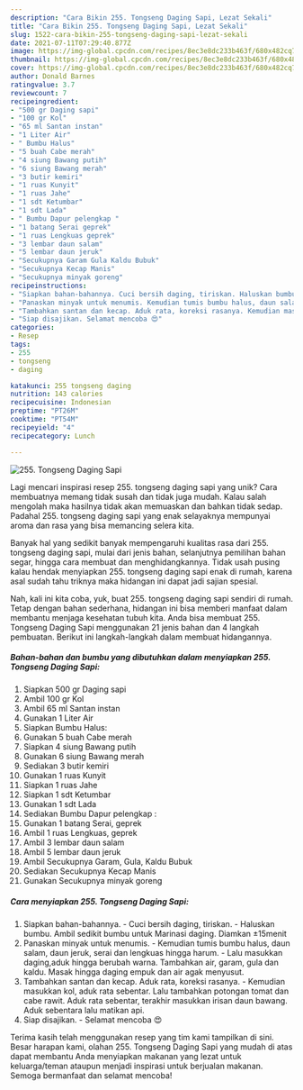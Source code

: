 ```yaml
---
description: "Cara Bikin 255. Tongseng Daging Sapi, Lezat Sekali"
title: "Cara Bikin 255. Tongseng Daging Sapi, Lezat Sekali"
slug: 1522-cara-bikin-255-tongseng-daging-sapi-lezat-sekali
date: 2021-07-11T07:29:40.877Z
image: https://img-global.cpcdn.com/recipes/8ec3e8dc233b463f/680x482cq70/255-tongseng-daging-sapi-foto-resep-utama.jpg
thumbnail: https://img-global.cpcdn.com/recipes/8ec3e8dc233b463f/680x482cq70/255-tongseng-daging-sapi-foto-resep-utama.jpg
cover: https://img-global.cpcdn.com/recipes/8ec3e8dc233b463f/680x482cq70/255-tongseng-daging-sapi-foto-resep-utama.jpg
author: Donald Barnes
ratingvalue: 3.7
reviewcount: 7
recipeingredient:
- "500 gr Daging sapi"
- "100 gr Kol"
- "65 ml Santan instan"
- "1 Liter Air"
- " Bumbu Halus"
- "5 buah Cabe merah"
- "4 siung Bawang putih"
- "6 siung Bawang merah"
- "3 butir kemiri"
- "1 ruas Kunyit"
- "1 ruas Jahe"
- "1 sdt Ketumbar"
- "1 sdt Lada"
- " Bumbu Dapur pelengkap "
- "1 batang Serai geprek"
- "1 ruas Lengkuas geprek"
- "3 lembar daun salam"
- "5 lembar daun jeruk"
- "Secukupnya Garam Gula Kaldu Bubuk"
- "Secukupnya Kecap Manis"
- "Secukupnya minyak goreng"
recipeinstructions:
- "Siapkan bahan-bahannya. Cuci bersih daging, tiriskan. Haluskan bumbu. Ambil sedikit bumbu untuk Marinasi daging. Diamkan ±15menit"
- "Panaskan minyak untuk menumis. Kemudian tumis bumbu halus, daun salam, daun jeruk, serai dan lengkuas hingga harum. Lalu masukkan daging,aduk hingga berubah warna. Tambahkan air, garam, gula dan kaldu. Masak hingga daging empuk dan air agak menyusut."
- "Tambahkan santan dan kecap. Aduk rata, koreksi rasanya. Kemudian masukkan kol, aduk rata sebentar. Lalu tambahkan potongan tomat dan cabe rawit. Aduk rata sebentar, terakhir masukkan irisan daun bawang. Aduk sebentara lalu matikan api."
- "Siap disajikan. Selamat mencoba 😍"
categories:
- Resep
tags:
- 255
- tongseng
- daging

katakunci: 255 tongseng daging 
nutrition: 143 calories
recipecuisine: Indonesian
preptime: "PT26M"
cooktime: "PT54M"
recipeyield: "4"
recipecategory: Lunch

---
```



![255. Tongseng Daging Sapi](https://img-global.cpcdn.com/recipes/8ec3e8dc233b463f/680x482cq70/255-tongseng-daging-sapi-foto-resep-utama.jpg)

Lagi mencari inspirasi resep 255. tongseng daging sapi yang unik? Cara membuatnya memang tidak susah dan tidak juga mudah. Kalau salah mengolah maka hasilnya tidak akan memuaskan dan bahkan tidak sedap. Padahal 255. tongseng daging sapi yang enak selayaknya mempunyai aroma dan rasa yang bisa memancing selera kita.

Banyak hal yang sedikit banyak mempengaruhi kualitas rasa dari 255. tongseng daging sapi, mulai dari jenis bahan, selanjutnya pemilihan bahan segar, hingga cara membuat dan menghidangkannya. Tidak usah pusing kalau hendak menyiapkan 255. tongseng daging sapi enak di rumah, karena asal sudah tahu triknya maka hidangan ini dapat jadi sajian spesial.




Nah, kali ini kita coba, yuk, buat 255. tongseng daging sapi sendiri di rumah. Tetap dengan bahan sederhana, hidangan ini bisa memberi manfaat dalam membantu menjaga kesehatan tubuh kita. Anda bisa membuat 255. Tongseng Daging Sapi menggunakan 21 jenis bahan dan 4 langkah pembuatan. Berikut ini langkah-langkah dalam membuat hidangannya.

<!--inarticleads1-->

##### Bahan-bahan dan bumbu yang dibutuhkan dalam menyiapkan 255. Tongseng Daging Sapi:

1. Siapkan 500 gr Daging sapi
1. Ambil 100 gr Kol
1. Ambil 65 ml Santan instan
1. Gunakan 1 Liter Air
1. Siapkan  Bumbu Halus:
1. Gunakan 5 buah Cabe merah
1. Siapkan 4 siung Bawang putih
1. Gunakan 6 siung Bawang merah
1. Sediakan 3 butir kemiri
1. Gunakan 1 ruas Kunyit
1. Siapkan 1 ruas Jahe
1. Siapkan 1 sdt Ketumbar
1. Gunakan 1 sdt Lada
1. Sediakan  Bumbu Dapur pelengkap :
1. Gunakan 1 batang Serai, geprek
1. Ambil 1 ruas Lengkuas, geprek
1. Ambil 3 lembar daun salam
1. Ambil 5 lembar daun jeruk
1. Ambil Secukupnya Garam, Gula, Kaldu Bubuk
1. Sediakan Secukupnya Kecap Manis
1. Gunakan Secukupnya minyak goreng




<!--inarticleads2-->

##### Cara menyiapkan 255. Tongseng Daging Sapi:

1. Siapkan bahan-bahannya. - Cuci bersih daging, tiriskan. - Haluskan bumbu. Ambil sedikit bumbu untuk Marinasi daging. Diamkan ±15menit
1. Panaskan minyak untuk menumis. - Kemudian tumis bumbu halus, daun salam, daun jeruk, serai dan lengkuas hingga harum. - Lalu masukkan daging,aduk hingga berubah warna. Tambahkan air, garam, gula dan kaldu. Masak hingga daging empuk dan air agak menyusut.
1. Tambahkan santan dan kecap. Aduk rata, koreksi rasanya. - Kemudian masukkan kol, aduk rata sebentar. Lalu tambahkan potongan tomat dan cabe rawit. Aduk rata sebentar, terakhir masukkan irisan daun bawang. Aduk sebentara lalu matikan api.
1. Siap disajikan. - Selamat mencoba 😍




Terima kasih telah menggunakan resep yang tim kami tampilkan di sini. Besar harapan kami, olahan 255. Tongseng Daging Sapi yang mudah di atas dapat membantu Anda menyiapkan makanan yang lezat untuk keluarga/teman ataupun menjadi inspirasi untuk berjualan makanan. Semoga bermanfaat dan selamat mencoba!
